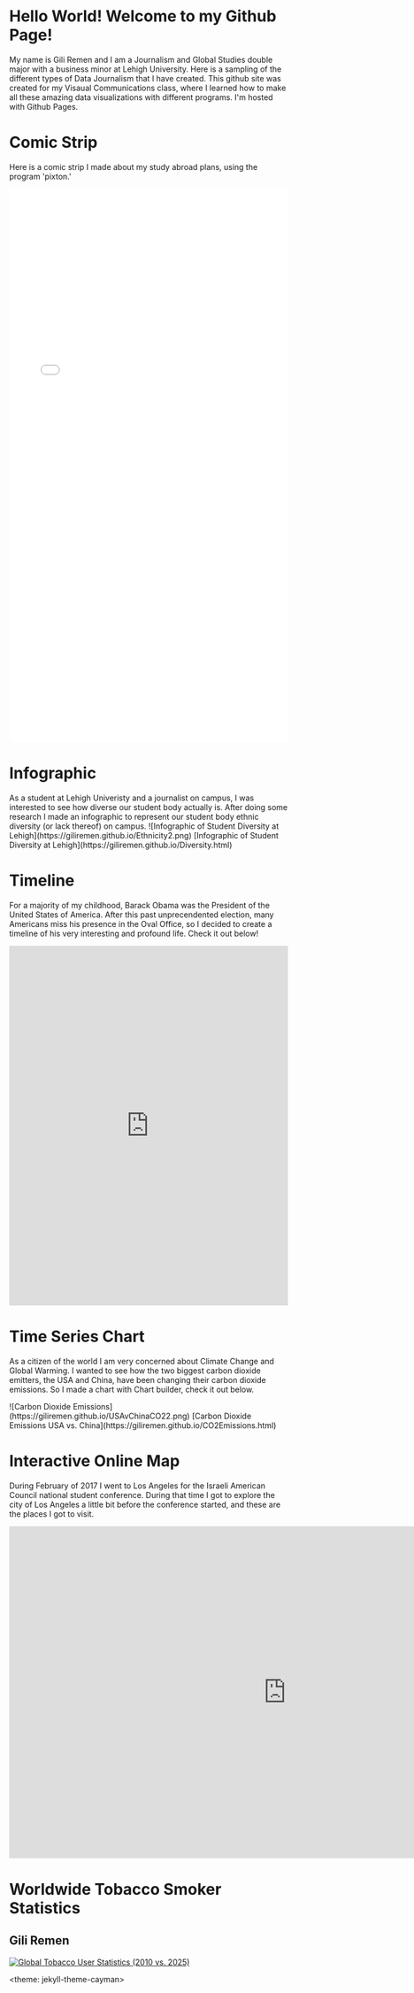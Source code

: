 <h1>Hello World! Welcome to my Github Page!</h1>
<p> My name is Gili Remen and I am a Journalism and Global Studies double major with a business minor at Lehigh University. Here is a sampling of the different types of Data Journalism that I have created. This github site was created for my Visaual Communications class, where I learned how to make all these amazing data visualizations with different programs. I'm hosted with Github Pages.</p>
<h1> Comic Strip </h1> 
<p> Here is a comic strip I made about my study abroad plans, using the program 'pixton.' </p>
<iframe src="//www.pixton.com/embed/ipcwuvrt" frameborder="0" width="100%" height="1000" allowfullscreen></iframe>

<h1> Infographic </h1>
As a student at Lehigh Univeristy and a journalist on campus, I was interested to see how diverse our student body actually is. After doing some research I made an infographic to represent our student body ethnic diversity (or lack thereof) on campus. 
![Infographic of Student Diversity at Lehigh](https://giliremen.github.io/Ethnicity2.png)
[Infographic of Student Diversity at Lehigh](https://giliremen.github.io/Diversity.html)


<h1> Timeline </h1> 
<p> For a majority of my childhood, Barack Obama was the President of the United States of America. After this past unprecendented election, many Americans miss his presence in the Oval Office, so I decided to create a timeline of his very interesting and profound life. Check it out below! </p> 
<iframe src='https://cdn.knightlab.com/libs/timeline3/latest/embed/index.html?source=1Z4VXuyLGQwWeaY-_q1aaJmOru_mzWEQGlWu86xO-C-A&font=Default&lang=en&initial_zoom=2&height=650' width='100%' height='650' webkitallowfullscreen mozallowfullscreen allowfullscreen frameborder='0'></iframe>

<h1> Time Series Chart </h1> 
<p> As a citizen of the world I am very concerned about Climate Change and Global Warming. I wanted to see how the two biggest carbon dioxide emitters, the USA and China, have been changing their carbon dioxide emissions. So I made a chart with Chart builder, check it out below.</p>
![Carbon Dioxide Emissions](https://giliremen.github.io/USAvChinaCO22.png)
[Carbon Dioxide Emissions USA vs. China](https://giliremen.github.io/CO2Emissions.html)

<h1> Interactive Online Map  </h1>
  <p> During February of 2017 I went to Los Angeles for the Israeli American Council national student conference. During that time I got to explore the city of Los Angeles a little bit before the conference started, and these are the places I got to visit. </p> 
<iframe width="1000" height="600" scrolling="no" frameborder="no" src="https://fusiontables.google.com/embedviz?q=select+col0+from+1JJRwprpq6t9PJPV28suAyNQtUWT7D-2_7JRybFQ0&amp;viz=MAP&amp;h=false&amp;lat=34.052616423172374&amp;lng=-118.38449697812497&amp;t=1&amp;z=11&amp;l=col0&amp;y=2&amp;tmplt=2&amp;hml=ONE_COL_LAT_LNG"></iframe>

<md>
<h1> Worldwide Tobacco Smoker Statistics </h1>
<h2>Gili Remen</h2>
<div class='tableauPlaceholder' id='viz1488556978565' style='position: relative'><noscript><a href='#'><img alt='Global Tobacco User Statistics (2010 vs. 2025) ' src='https:&#47;&#47;public.tableau.com&#47;static&#47;images&#47;CQ&#47;CQGT6DQTT&#47;1_rss.png' style='border: none' /></a></noscript><object class='tableauViz'  style='display:none;'><param name='host_url' value='https%3A%2F%2Fpublic.tableau.com%2F' /> <param name='path' value='shared&#47;CQGT6DQTT' /> <param name='toolbar' value='yes' /><param name='static_image' value='https:&#47;&#47;public.tableau.com&#47;static&#47;images&#47;CQ&#47;CQGT6DQTT&#47;1.png' /> <param name='animate_transition' value='yes' /><param name='display_static_image' value='yes' /><param name='display_spinner' value='yes' /><param name='display_overlay' value='yes' /><param name='display_count' value='yes' /></object></div>                <script type='text/javascript'>                    var divElement = document.getElementById('viz1488556978565');                    var vizElement = divElement.getElementsByTagName('object')[0];                    vizElement.style.width='1020px';vizElement.style.height='1033px';                    var scriptElement = document.createElement('script');                    scriptElement.src = 'https://public.tableau.com/javascripts/api/viz_v1.js';                    vizElement.parentNode.insertBefore(scriptElement, vizElement);                </script>
</md>


<theme: jekyll-theme-cayman>
